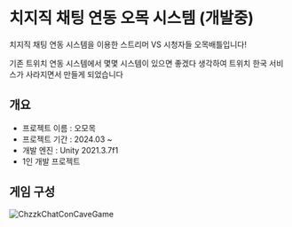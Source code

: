 # 치지직 채팅 연동 오목 시스템 (개발중)

치지직 채팅 연동 시스템을 이용한 스트리머 VS 시청자들 오목배틀입니다!

기존 트위치 연동 시스템에서 몇몇 시스템이 있으면 좋겠다 생각하여 트위치 한국 서비스가 사라지면서 만들게 되었습니다


## 개요
- 프로젝트 이름 : 오모목
- 프로젝트 기간 : 2024.03 ~
- 개발 엔진 : Unity 2021.3.7f1
- 1인 개발 프로젝트


## 게임 구성


![ChzzkChatConCaveGame](https://github.com/ckdry/Omomok/assets/113496043/84c17a91-34b7-4ab4-abe4-4d6cef3470ac)
